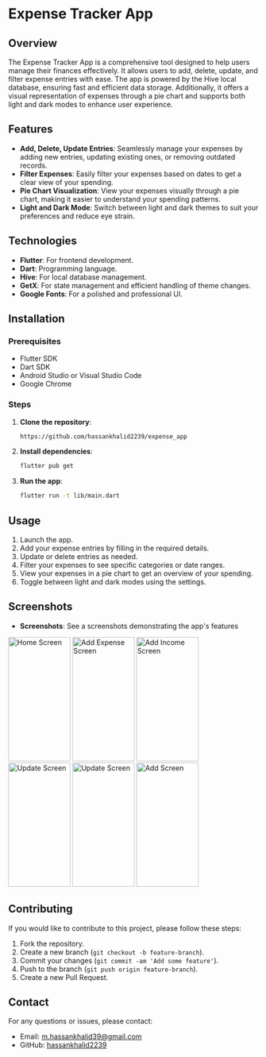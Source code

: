 
# Expense Tracker App

## Overview
The Expense Tracker App is a comprehensive tool designed to help users manage their finances effectively. It allows users to add, delete, update, and filter expense entries with ease. The app is powered by the Hive local database, ensuring fast and efficient data storage. Additionally, it offers a visual representation of expenses through a pie chart and supports both light and dark modes to enhance user experience.

## Features
- **Add, Delete, Update Entries**: Seamlessly manage your expenses by adding new entries, updating existing ones, or removing outdated records.
- **Filter Expenses**: Easily filter your expenses based on dates to get a clear view of your spending.
- **Pie Chart Visualization**: View your expenses visually through a pie chart, making it easier to understand your spending patterns.
- **Light and Dark Mode**: Switch between light and dark themes to suit your preferences and reduce eye strain.

## Technologies
- **Flutter**: For frontend development.
- **Dart**: Programming language.
- **Hive**: For local database management.
- **GetX**: For state management and efficient handling of theme changes.
- **Google Fonts**: For a polished and professional UI.

## Installation

### Prerequisites
- Flutter SDK
- Dart SDK
- Android Studio or Visual Studio Code
- Google Chrome

### Steps
1. **Clone the repository**:
    ```sh
    https://github.com/hassankhalid2239/expense_app
    ```

2. **Install dependencies**:
    ```sh
    flutter pub get
    ```

3. **Run the app**:
    ```sh
    flutter run -t lib/main.dart
    ```

## Usage
1. Launch the app.
2. Add your expense entries by filling in the required details.
3. Update or delete entries as needed.
4. Filter your expenses to see specific categories or date ranges.
5. View your expenses in a pie chart to get an overview of your spending.
6. Toggle between light and dark modes using the settings.

## Screenshots
- **Screenshots**: See a screenshots demonstrating the app's features
<img src="https://github.com/user-attachments/assets/a40d825f-76c6-46d1-b3c9-028aac212647" alt="Home Screen" width="125" height="250">
<img src="https://github.com/user-attachments/assets/38c61222-6962-4ec9-8742-07a0f094c4ac" alt="Add Expense Screen" width="125" height="250">
<img src="https://github.com/user-attachments/assets/ace5ae20-5b7b-4f99-911f-f6dd7d56ddeb" alt="Add Income Screen" width="125" height="250">
<img src="https://github.com/user-attachments/assets/3eb542d3-9d1d-4b9c-87f7-26ad736a35dc" alt="Update Screen" width="125" height="250">
<img src="https://github.com/user-attachments/assets/64c7edbe-99ab-4349-9a3a-d54a1debaa29" alt="Update Screen" width="125" height="250">
<img src="https://github.com/user-attachments/assets/d281a0d1-15dd-4e28-99bf-bd71f52768a7" alt="Add  Screen" width="125" height="250">


## Contributing
If you would like to contribute to this project, please follow these steps:
1. Fork the repository.
2. Create a new branch (`git checkout -b feature-branch`).
3. Commit your changes (`git commit -am 'Add some feature'`).
4. Push to the branch (`git push origin feature-branch`).
5. Create a new Pull Request.


## Contact
For any questions or issues, please contact:
- Email: m.hassankhalid39@gmail.com
- GitHub: [hassankhalid2239](https://github.com/hassankhalid2239)
